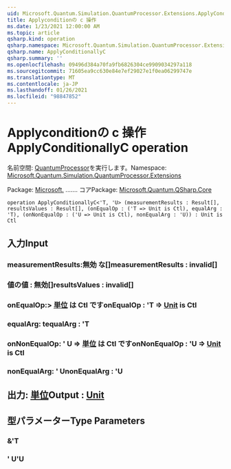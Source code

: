```yaml
---
uid: Microsoft.Quantum.Simulation.QuantumProcessor.Extensions.ApplyConditionallyC
title: Applyconditionの c 操作
ms.date: 1/23/2021 12:00:00 AM
ms.topic: article
qsharp.kind: operation
qsharp.namespace: Microsoft.Quantum.Simulation.QuantumProcessor.Extensions
qsharp.name: ApplyConditionallyC
qsharp.summary: ''
ms.openlocfilehash: 09496d384a70fa9fb6826304ce9909034297a118
ms.sourcegitcommit: 71605ea9cc630e84e7ef29027e1f0ea06299747e
ms.translationtype: MT
ms.contentlocale: ja-JP
ms.lasthandoff: 01/26/2021
ms.locfileid: "98847852"
---
```

# <a name="applyconditionallyc-operation"></a><span data-ttu-id="6bd62-102">Applyconditionの c 操作</span><span class="sxs-lookup"><span data-stu-id="6bd62-102">ApplyConditionallyC operation</span></span>

<span data-ttu-id="6bd62-103">名前空間: [QuantumProcessor](xref:Microsoft.Quantum.Simulation.QuantumProcessor.Extensions)を実行します。</span><span class="sxs-lookup"><span data-stu-id="6bd62-103">Namespace: [Microsoft.Quantum.Simulation.QuantumProcessor.Extensions](xref:Microsoft.Quantum.Simulation.QuantumProcessor.Extensions)</span></span>

<span data-ttu-id="6bd62-104">Package: [Microsoft.](https://nuget.org/packages/Microsoft.Quantum.QSharp.Core) ....... コア</span><span class="sxs-lookup"><span data-stu-id="6bd62-104">Package: [Microsoft.Quantum.QSharp.Core](https://nuget.org/packages/Microsoft.Quantum.QSharp.Core)</span></span>




```qsharp
operation ApplyConditionallyC<'T, 'U> (measurementResults : Result[], resultsValues : Result[], (onEqualOp : ('T => Unit is Ctl), equalArg : 'T), (onNonEqualOp : ('U => Unit is Ctl), nonEqualArg : 'U)) : Unit is Ctl
```


## <a name="input"></a><span data-ttu-id="6bd62-105">入力</span><span class="sxs-lookup"><span data-stu-id="6bd62-105">Input</span></span>

### <a name="measurementresults--__invalidresult__"></a><span data-ttu-id="6bd62-106">measurementResults:__無効 <Result> な__[]</span><span class="sxs-lookup"><span data-stu-id="6bd62-106">measurementResults : __invalid<Result>__[]</span></span>




### <a name="resultsvalues--__invalidresult__"></a><span data-ttu-id="6bd62-107">値の値 __: <Result> 無効__[]</span><span class="sxs-lookup"><span data-stu-id="6bd62-107">resultsValues : __invalid<Result>__[]</span></span>




### <a name="onequalop--t--unit--is-ctl"></a><span data-ttu-id="6bd62-108">onEqualOp:> [単位](xref:microsoft.quantum.lang-ref.unit)  は Ctl です</span><span class="sxs-lookup"><span data-stu-id="6bd62-108">onEqualOp : 'T => [Unit](xref:microsoft.quantum.lang-ref.unit)  is Ctl</span></span>




### <a name="equalarg--t"></a><span data-ttu-id="6bd62-109">equalArg: t</span><span class="sxs-lookup"><span data-stu-id="6bd62-109">equalArg : 'T</span></span>




### <a name="onnonequalop--u--unit--is-ctl"></a><span data-ttu-id="6bd62-110">onNonEqualOp: ' U => [単位](xref:microsoft.quantum.lang-ref.unit)  は Ctl です</span><span class="sxs-lookup"><span data-stu-id="6bd62-110">onNonEqualOp : 'U => [Unit](xref:microsoft.quantum.lang-ref.unit)  is Ctl</span></span>




### <a name="nonequalarg--u"></a><span data-ttu-id="6bd62-111">nonEqualArg: ' U</span><span class="sxs-lookup"><span data-stu-id="6bd62-111">nonEqualArg : 'U</span></span>





## <a name="output--unit"></a><span data-ttu-id="6bd62-112">出力: [単位](xref:microsoft.quantum.lang-ref.unit)</span><span class="sxs-lookup"><span data-stu-id="6bd62-112">Output : [Unit](xref:microsoft.quantum.lang-ref.unit)</span></span>



## <a name="type-parameters"></a><span data-ttu-id="6bd62-113">型パラメーター</span><span class="sxs-lookup"><span data-stu-id="6bd62-113">Type Parameters</span></span>

### <a name="t"></a><span data-ttu-id="6bd62-114">&</span><span class="sxs-lookup"><span data-stu-id="6bd62-114">'T</span></span>


### <a name="u"></a><span data-ttu-id="6bd62-115">' U</span><span class="sxs-lookup"><span data-stu-id="6bd62-115">'U</span></span>

